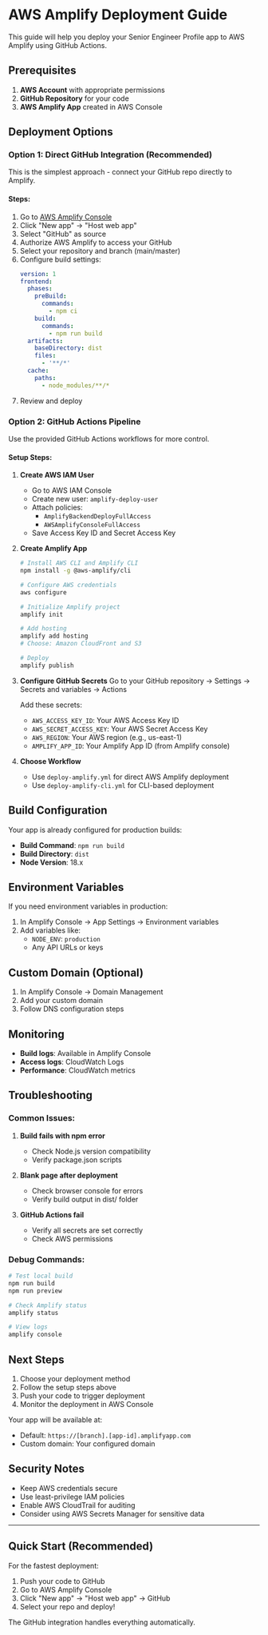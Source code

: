 # AWS Amplify Deployment Guide

This guide will help you deploy your Senior Engineer Profile app to AWS Amplify using GitHub Actions.

## Prerequisites

1. **AWS Account** with appropriate permissions
2. **GitHub Repository** for your code
3. **AWS Amplify App** created in AWS Console

## Deployment Options

### Option 1: Direct GitHub Integration (Recommended)
This is the simplest approach - connect your GitHub repo directly to Amplify.

#### Steps:
1. Go to [AWS Amplify Console](https://console.aws.amazon.com/amplify/)
2. Click "New app" → "Host web app"
3. Select "GitHub" as source
4. Authorize AWS Amplify to access your GitHub
5. Select your repository and branch (main/master)
6. Configure build settings:
   ```yaml
   version: 1
   frontend:
     phases:
       preBuild:
         commands:
           - npm ci
       build:
         commands:
           - npm run build
     artifacts:
       baseDirectory: dist
       files:
         - '**/*'
     cache:
       paths:
         - node_modules/**/*
   ```
7. Review and deploy

### Option 2: GitHub Actions Pipeline
Use the provided GitHub Actions workflows for more control.

#### Setup Steps:

1. **Create AWS IAM User**
   - Go to AWS IAM Console
   - Create new user: `amplify-deploy-user`
   - Attach policies:
     - `AmplifyBackendDeployFullAccess`
     - `AWSAmplifyConsoleFullAccess`
   - Save Access Key ID and Secret Access Key

2. **Create Amplify App**
   ```bash
   # Install AWS CLI and Amplify CLI
   npm install -g @aws-amplify/cli
   
   # Configure AWS credentials
   aws configure
   
   # Initialize Amplify project
   amplify init
   
   # Add hosting
   amplify add hosting
   # Choose: Amazon CloudFront and S3
   
   # Deploy
   amplify publish
   ```

3. **Configure GitHub Secrets**
   Go to your GitHub repository → Settings → Secrets and variables → Actions
   
   Add these secrets:
   - `AWS_ACCESS_KEY_ID`: Your AWS Access Key ID
   - `AWS_SECRET_ACCESS_KEY`: Your AWS Secret Access Key
   - `AWS_REGION`: Your AWS region (e.g., us-east-1)
   - `AMPLIFY_APP_ID`: Your Amplify App ID (from Amplify console)

4. **Choose Workflow**
   - Use `deploy-amplify.yml` for direct AWS Amplify deployment
   - Use `deploy-amplify-cli.yml` for CLI-based deployment

## Build Configuration

Your app is already configured for production builds:

- **Build Command**: `npm run build`
- **Build Directory**: `dist`
- **Node Version**: 18.x

## Environment Variables

If you need environment variables in production:

1. In Amplify Console → App Settings → Environment variables
2. Add variables like:
   - `NODE_ENV`: `production`
   - Any API URLs or keys

## Custom Domain (Optional)

1. In Amplify Console → Domain Management
2. Add your custom domain
3. Follow DNS configuration steps

## Monitoring

- **Build logs**: Available in Amplify Console
- **Access logs**: CloudWatch Logs
- **Performance**: CloudWatch metrics

## Troubleshooting

### Common Issues:

1. **Build fails with npm error**
   - Check Node.js version compatibility
   - Verify package.json scripts

2. **Blank page after deployment**
   - Check browser console for errors
   - Verify build output in dist/ folder

3. **GitHub Actions fail**
   - Verify all secrets are set correctly
   - Check AWS permissions

### Debug Commands:
```bash
# Test local build
npm run build
npm run preview

# Check Amplify status
amplify status

# View logs
amplify console
```

## Next Steps

1. Choose your deployment method
2. Follow the setup steps above
3. Push your code to trigger deployment
4. Monitor the deployment in AWS Console

Your app will be available at:
- Default: `https://[branch].[app-id].amplifyapp.com`
- Custom domain: Your configured domain

## Security Notes

- Keep AWS credentials secure
- Use least-privilege IAM policies
- Enable AWS CloudTrail for auditing
- Consider using AWS Secrets Manager for sensitive data

---

## Quick Start (Recommended)

For the fastest deployment:

1. Push your code to GitHub
2. Go to AWS Amplify Console
3. Click "New app" → "Host web app" → GitHub
4. Select your repo and deploy!

The GitHub integration handles everything automatically.
